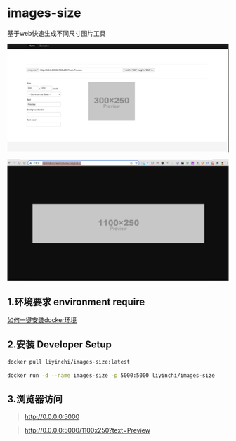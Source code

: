 # images-size

基于web快速生成不同尺寸图片工具

![img](./home.jpg)

![img](./preview.jpg)


## 1.环境要求 environment require

[如何一键安装docker环境](https://www.runoob.com/docker/centos-docker-install.html)

## 2.安装 Developer Setup

```bash
docker pull liyinchi/images-size:latest
```

```bash
docker run -d --name images-size -p 5000:5000 liyinchi/images-size
```

## 3.浏览器访问

>http://0.0.0.0:5000

>http://0.0.0.0:5000/1100x250?text=Preview
